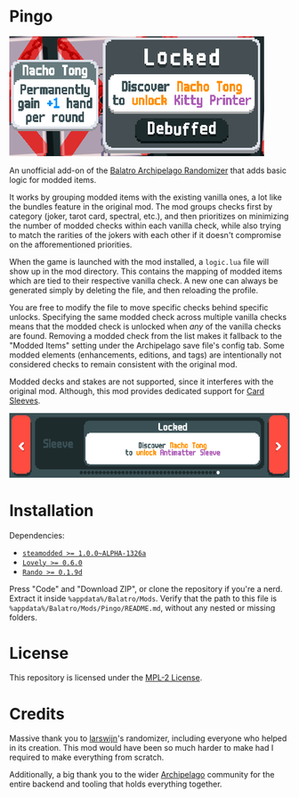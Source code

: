 # Pingo

![Locked modded joker](assets/preview/joker.png)

An unofficial add-on of the [Balatro Archipelago Randomizer](https://github.com/BurndiL/BalatroAP) that adds basic logic for modded items.

It works by grouping modded items with the existing vanilla ones, a lot like the bundles feature in the original mod. The mod groups checks first by category (joker, tarot card, spectral, etc.), and then prioritizes on minimizing the number of modded checks within each vanilla check, while also trying to match the rarities of the jokers with each other if it doesn't compromise on the afforementioned priorities. 

When the game is launched with the mod installed, a `logic.lua` file will show up in the mod directory. This contains the mapping of modded items which are tied to their respective vanilla check. A new one can always be generated simply by deleting the file, and then reloading the profile.

You are free to modify the file to move specific checks behind specific unlocks. Specifying the same modded check across multiple vanilla checks means that the modded check is unlocked when *any* of the vanilla checks are found. Removing a modded check from the list makes it fallback to the "Modded Items" setting under the Archipelago save file's config tab. Some modded elements (enhancements, editions, and tags) are intentionally not considered checks to remain consistent with the original mod.

Modded decks and stakes are not supported, since it interferes with the original mod. Although, this mod provides dedicated support for [Card Sleeves](https://github.com/larswijn/CardSleeves).

![Locked card sleeve](assets/preview/sleeve.png)

# Installation

Dependencies:
- [`steamodded >= 1.0.0~ALPHA-1326a`](https://github.com/Steamodded/smods)
- [`Lovely >= 0.6.0`](https://github.com/ethangreen-dev/lovely-injector)
- [`Rando >= 0.1.9d`](https://github.com/BurndiL/BalatroAP)

Press "Code" and "Download ZIP", or clone the repository if you're a nerd. Extract it inside `%appdata%/Balatro/Mods`. Verify that the path to this file is `%appdata%/Balatro/Mods/Pingo/README.md`, without any nested or missing folders.

# License

This repository is licensed under the [MPL-2 License](https://github.com/Emik03/Pingo/blob/main/LICENSE).

# Credits

Massive thank you to [larswijn](https://github.com/larswijn)'s randomizer, including everyone who helped in its creation. This mod would have been so much harder to make had I required to make everything from scratch.

Additionally, a big thank you to the wider [Archipelago](https://github.com/ArchipelagoMW/Archipelago) community for the entire backend and tooling that holds everything together.
